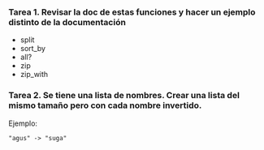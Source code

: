 ### Tarea 1.  Revisar la doc de estas funciones y hacer un ejemplo distinto de la documentación 
- split
- sort_by
- all?
- zip
- zip_with

### Tarea 2. Se tiene una lista de nombres. Crear una lista del mismo tamaño pero con cada nombre invertido.  
Ejemplo: 

    "agus" -> "suga"
